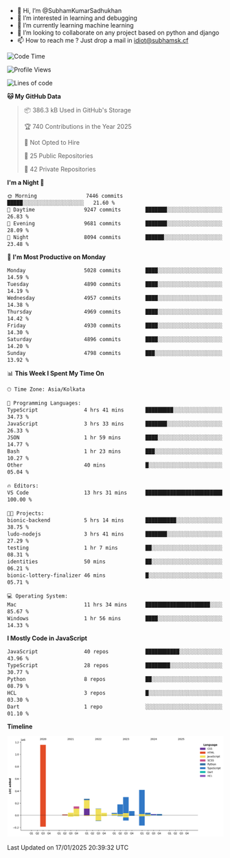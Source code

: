 - 👋 Hi, I’m @SubhamKumarSadhukhan
- 👀 I’m interested in learning and debugging
- 🌱 I’m currently learning machine learning
- 💞️ I’m looking to collaborate on any project based on python and django
- 📫 How to reach me ?
      Just drop a mail in idiot@subhamsk.cf

<!---
SubhamKumarSadhukhan/SubhamKumarSadhukhan is a ✨ special ✨ repository because its `README.md` (this file) appears on your GitHub profile.
You can click the Preview link to take a look at your changes.
--->


<!--START_SECTION:waka-->
![Code Time](http://img.shields.io/badge/Code%20Time-2%2C716%20hrs%2016%20mins-blue)

![Profile Views](http://img.shields.io/badge/Profile%20Views-0-blue)

![Lines of code](https://img.shields.io/badge/From%20Hello%20World%20I%27ve%20Written-2.8%20million%20lines%20of%20code-blue)

**🐱 My GitHub Data** 

> 📦 386.3 kB Used in GitHub's Storage 
 > 
> 🏆 740 Contributions in the Year 2025
 > 
> 🚫 Not Opted to Hire
 > 
> 📜 25 Public Repositories 
 > 
> 🔑 42 Private Repositories 
 > 
**I'm a Night 🦉** 

```text
🌞 Morning                7446 commits        █████░░░░░░░░░░░░░░░░░░░░   21.60 % 
🌆 Daytime                9247 commits        ███████░░░░░░░░░░░░░░░░░░   26.83 % 
🌃 Evening                9681 commits        ███████░░░░░░░░░░░░░░░░░░   28.09 % 
🌙 Night                  8094 commits        ██████░░░░░░░░░░░░░░░░░░░   23.48 % 
```
📅 **I'm Most Productive on Monday** 

```text
Monday                   5028 commits        ████░░░░░░░░░░░░░░░░░░░░░   14.59 % 
Tuesday                  4890 commits        ████░░░░░░░░░░░░░░░░░░░░░   14.19 % 
Wednesday                4957 commits        ████░░░░░░░░░░░░░░░░░░░░░   14.38 % 
Thursday                 4969 commits        ████░░░░░░░░░░░░░░░░░░░░░   14.42 % 
Friday                   4930 commits        ████░░░░░░░░░░░░░░░░░░░░░   14.30 % 
Saturday                 4896 commits        ████░░░░░░░░░░░░░░░░░░░░░   14.20 % 
Sunday                   4798 commits        ███░░░░░░░░░░░░░░░░░░░░░░   13.92 % 
```


📊 **This Week I Spent My Time On** 

```text
🕑︎ Time Zone: Asia/Kolkata

💬 Programming Languages: 
TypeScript               4 hrs 41 mins       █████████░░░░░░░░░░░░░░░░   34.73 % 
JavaScript               3 hrs 33 mins       ███████░░░░░░░░░░░░░░░░░░   26.33 % 
JSON                     1 hr 59 mins        ████░░░░░░░░░░░░░░░░░░░░░   14.77 % 
Bash                     1 hr 23 mins        ███░░░░░░░░░░░░░░░░░░░░░░   10.27 % 
Other                    40 mins             █░░░░░░░░░░░░░░░░░░░░░░░░   05.04 % 

🔥 Editors: 
VS Code                  13 hrs 31 mins      █████████████████████████   100.00 % 

🐱‍💻 Projects: 
bionic-backend           5 hrs 14 mins       ██████████░░░░░░░░░░░░░░░   38.75 % 
ludo-nodejs              3 hrs 41 mins       ███████░░░░░░░░░░░░░░░░░░   27.29 % 
testing                  1 hr 7 mins         ██░░░░░░░░░░░░░░░░░░░░░░░   08.31 % 
identities               50 mins             ██░░░░░░░░░░░░░░░░░░░░░░░   06.21 % 
bionic-lottery-finalizer 46 mins             █░░░░░░░░░░░░░░░░░░░░░░░░   05.71 % 

💻 Operating System: 
Mac                      11 hrs 34 mins      █████████████████████░░░░   85.67 % 
Windows                  1 hr 56 mins        ████░░░░░░░░░░░░░░░░░░░░░   14.33 % 
```

**I Mostly Code in JavaScript** 

```text
JavaScript               40 repos            ███████████░░░░░░░░░░░░░░   43.96 % 
TypeScript               28 repos            ████████░░░░░░░░░░░░░░░░░   30.77 % 
Python                   8 repos             ██░░░░░░░░░░░░░░░░░░░░░░░   08.79 % 
HCL                      3 repos             █░░░░░░░░░░░░░░░░░░░░░░░░   03.30 % 
Dart                     1 repo              ░░░░░░░░░░░░░░░░░░░░░░░░░   01.10 % 
```



**Timeline**

![Lines of Code chart](https://raw.githubusercontent.com/SubhamKumarSadhukhan/SubhamKumarSadhukhan/main/assets/bar_graph.png)


 Last Updated on 17/01/2025 20:39:32 UTC
<!--END_SECTION:waka-->

